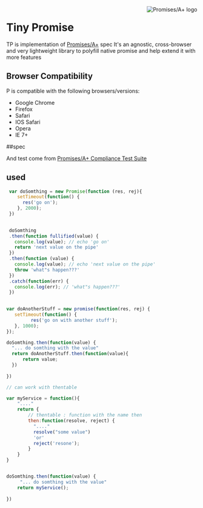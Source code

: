 <a href="https://promisesaplus.com/" style="float:right">
    <img src="https://promisesaplus.com/assets/logo-small.png" alt="Promises/A+ logo"
         title="Promises/A+ 1.0 compliant" align="right" />
</a>

Tiny Promise
============
TP is implementation of [Promises/A+](URL=https://github.com/promises-aplus/promises-spec) spec
It's an agnostic, cross-browser and very lightweight library to polyfill native promise and help extend it with more features 

## Browser Compatibility
P is compatible with the following browsers/versions:
* Google Chrome
* Firefox
* Safari
* IOS Safari
* Opera
* IE 7+

##spec
  
And test come from [Promises/A+ Compliance Test Suite](https://github.com/promises-aplus/promises-tests) 

## used
```javascript
 var doSomthing = new Promise(function (res, rej){
    setTimeout(function() {
      res('go on');
    }, 2000);
 })
```

```javascript
 
 doSomthing
 .then(function fullified(value) {
   console.log(value); // echo 'go on'
   return 'next value on the pipe'
 })
 .then(function (value) {
   console.log(value); // echo 'next value on the pipe'
   throw 'what"s happen???'
 })
 .catch(function(err) {
   console.log(err); // 'what"s happen???'
 })
 
```

```javascript
var doAnotherStuff = new promise(function(res, rej) {
   setTimeout(function() {
         res('go on with another stuff');
   }, 1000);
}); 

doSomthing.then(function(value) {   
  "... do somthing with the value"
  return doAnotherStuff.then(function(value){
      return value;
  })
  
}) 
```

```javascript
// can work with thentable

var myService = function(){
    "...."
    return {
        // thentable : function with the name then
        then:function(resolve, reject) {  
          "...."
          resolve("some value")
          'or'
          reject('resone');
        }
    }
}


doSomthing.then(function(value) {   
     "... do somthing with the value"
    return myService();
    
})

```

